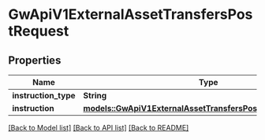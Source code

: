# GwApiV1ExternalAssetTransfersPostRequest

## Properties

Name | Type | Description | Notes
------------ | ------------- | ------------- | -------------
**instruction_type** | **String** |  |
**instruction** | [**models::GwApiV1ExternalAssetTransfersPostRequestInstruction**](_gw_api_v1_external_asset_transfers_post_request_instruction.md) |  |

[[Back to Model list]](../README.md#documentation-for-models) [[Back to API list]](../README.md#documentation-for-api-endpoints) [[Back to README]](../README.md)
